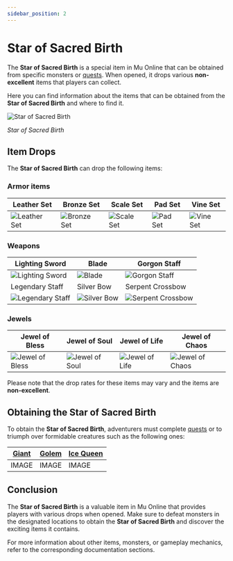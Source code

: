 ```yaml
---
sidebar_position: 2
---
```


# Star of Sacred Birth

The **Star of Sacred Birth** is a special item in Mu Online that can be obtained from specific monsters or [quests](/gameplay-systems/quest-system). When opened, it drops various **non-excellent** items that players can collect.

Here you can find information about the items that can be obtained from the **Star of Sacred Birth** and where to find it.

![Star of Sacred Birth](/img/items/item-bags/star.png)

_Star of Sacred Birth_

## Item Drops

The **Star of Sacred Birth** can drop the following items:

### Armor items

| Leather Set                                      | Bronze Set                                     | Scale Set                                    | Pad Set                                  | Vine Set                                   |
| ------------------------------------------------ | ---------------------------------------------- | -------------------------------------------- | ---------------------------------------- | ------------------------------------------ |
| ![Leather Set](/img/items/armors/dk/leather.png) | ![Bronze Set](/img/items/armors/dk/bronze.png) | ![Scale Set](/img/items/armors/dk/scale.png) | ![Pad Set](/img/items/armors/dw/pad.png) | ![Vine Set](/img/items/armors/fe/vine.png) |

### Weapons

| Lighting Sword                                            | Blade                                         | Gorgon Staff                                              |
| --------------------------------------------------------- | --------------------------------------------- | --------------------------------------------------------- |
| ![Lighting Sword](/img/items/swords/lighting-sword.png)   | ![Blade](/img/items/swords/blade.png)         | ![Gorgon Staff](/img/items/staffs/gorgon-staff.png)       |
| Legendary Staff                                           | Silver Bow                                    | Serpent Crossbow                                          |
| ![Legendary Staff](/img/items/staffs/legendary-staff.png) | ![Silver Bow](/img/items/bows/silver-bow.png) | ![Serpent Crossbow](/img/items/bows/serpent-crossbow.png) |

### Jewels

| Jewel of Bless                                 | Jewel of Soul                                | Jewel of Life                                | Jewel of Chaos                                 |
| ---------------------------------------------- | -------------------------------------------- | -------------------------------------------- | ---------------------------------------------- |
| ![Jewel of Bless](/img/items/jewels/bless.png) | ![Jewel of Soul](/img/items/jewels/soul.png) | ![Jewel of Life](/img/items/jewels/life.png) | ![Jewel of Chaos](/img/items/jewels/chaos.png) |

Please note that the drop rates for these items may vary and the items are **non-excellent**.

## Obtaining the Star of Sacred Birth

To obtain the **Star of Sacred Birth**, adventurers must complete [quests](/gameplay-systems/quest-system) or to triumph over formidable creatures such as the following ones:

| [Giant](/special-monsters/others/budge-dragon) | [Golem](/special-monsters/others/budge-dragon) | [Ice Queen](/special-monsters/others/budge-dragon) |
| ---------------------------------------------- | ---------------------------------------------- | -------------------------------------------------- |
| IMAGE                                          | IMAGE                                          | IMAGE                                              |

## Conclusion

The **Star of Sacred Birth** is a valuable item in Mu Online that provides players with various drops when opened. Make sure to defeat monsters in the designated locations to obtain the **Star of Sacred Birth** and discover the exciting items it contains.

For more information about other items, monsters, or gameplay mechanics, refer to the corresponding documentation sections.
